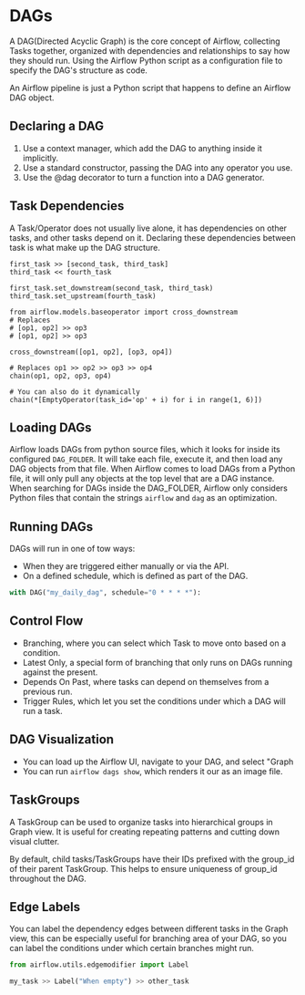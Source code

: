 # DAGs

A DAG(Directed Acyclic Graph) is the core concept of Airflow, collecting Tasks
together, organized with dependencies and relationships to say how they should
run. Using the Airflow Python script as a configuration file to specify the
DAG's structure as code.

An Airflow pipeline is just a Python script that happens to define an Airflow
DAG object.

## Declaring a DAG

1. Use a context manager, which add the DAG to anything inside it implicitly.
2. Use a standard constructor, passing the DAG into any operator you use.
3. Use the @dag decorator to turn a function into a DAG generator.

## Task Dependencies

A Task/Operator does not usually live alone, it has dependencies on other tasks,
and other tasks depend on it. Declaring these dependencies between task is what
make up the DAG structure.

```dag
first_task >> [second_task, third_task]
third_task << fourth_task

first_task.set_downstream(second_task, third_task)
third_task.set_upstream(fourth_task)

from airflow.models.baseoperator import cross_downstream
# Replaces
# [op1, op2] >> op3
# [op1, op2] >> op3

cross_downstream([op1, op2], [op3, op4])

# Replaces op1 >> op2 >> op3 >> op4
chain(op1, op2, op3, op4)

# You can also do it dynamically
chain(*[EmptyOperator(task_id='op' + i) for i in range(1, 6)])
```

## Loading DAGs

Airflow loads DAGs from python source files, which it looks for inside its
configured `DAG_FOLDER`. It will take each file, execute it, and then load any
DAG objects from that file. When Airflow comes to load DAGs from a Python file,
it will only pull any objects at the top level that are a DAG instance.
When searching for DAGs inside the DAG_FOLDER, Airflow only considers Python
files that contain the strings `airflow` and `dag` as an optimization.

## Running DAGs

DAGs will run in one of tow ways:

* When they are triggered either manually or via the API.
* On a defined schedule, which is defined as part of the DAG.

```python
with DAG("my_daily_dag", schedule="0 * * * *"):
```

## Control Flow

* Branching, where you can select which Task to move onto based on a condition.
* Latest Only, a special form of branching that only runs on DAGs running
  against the present.
* Depends On Past, where tasks can depend on themselves from a previous run.
* Trigger Rules, which let you set the conditions under which a DAG will run
  a task.

## DAG Visualization

* You can load up the Airflow UI, navigate to your DAG, and select "Graph
* You can run `airflow dags show`, which renders it our as an image file.

## TaskGroups

A TaskGroup can be used to organize tasks into hierarchical groups in Graph
view. It is useful for creating repeating patterns and cutting down visual
clutter.

By default, child tasks/TaskGroups have their IDs prefixed with the group_id of
their parent TaskGroup. This helps to ensure uniqueness of group_id throughout
the DAG.

## Edge Labels

You can label the dependency edges between different tasks in the Graph view,
this can be especially useful for branching area of your DAG, so you can label
the conditions under which certain branches might run.

```python
from airflow.utils.edgemodifier import Label

my_task >> Label("When empty") >> other_task
```
